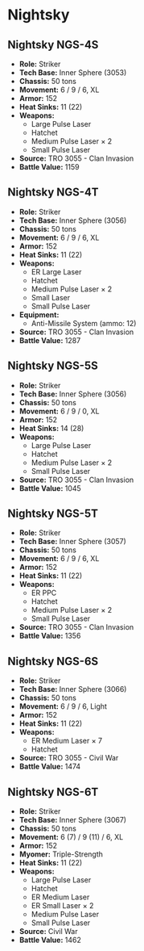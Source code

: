# Nightsky
## Nightsky NGS-4S
- **Role:** Striker
- **Tech Base:** Inner Sphere (3053)
- **Chassis:** 50 tons
- **Movement:** 6 / 9 / 6, XL
- **Armor:** 152
- **Heat Sinks:** 11 (22)
- **Weapons:**
  - Large Pulse Laser
  - Hatchet
  - Medium Pulse Laser × 2
  - Small Pulse Laser
- **Source:** TRO 3055 - Clan Invasion
- **Battle Value:** 1159

## Nightsky NGS-4T
- **Role:** Striker
- **Tech Base:** Inner Sphere (3056)
- **Chassis:** 50 tons
- **Movement:** 6 / 9 / 6, XL
- **Armor:** 152
- **Heat Sinks:** 11 (22)
- **Weapons:**
  - ER Large Laser
  - Hatchet
  - Medium Pulse Laser × 2
  - Small Laser
  - Small Pulse Laser
- **Equipment:**
  - Anti-Missile System (ammo: 12)
- **Source:** TRO 3055 - Clan Invasion
- **Battle Value:** 1287

## Nightsky NGS-5S
- **Role:** Striker
- **Tech Base:** Inner Sphere (3056)
- **Chassis:** 50 tons
- **Movement:** 6 / 9 / 0, XL
- **Armor:** 152
- **Heat Sinks:** 14 (28)
- **Weapons:**
  - Large Pulse Laser
  - Hatchet
  - Medium Pulse Laser × 2
  - Small Pulse Laser
- **Source:** TRO 3055 - Clan Invasion
- **Battle Value:** 1045

## Nightsky NGS-5T
- **Role:** Striker
- **Tech Base:** Inner Sphere (3057)
- **Chassis:** 50 tons
- **Movement:** 6 / 9 / 6, XL
- **Armor:** 152
- **Heat Sinks:** 11 (22)
- **Weapons:**
  - ER PPC
  - Hatchet
  - Medium Pulse Laser × 2
  - Small Pulse Laser
- **Source:** TRO 3055 - Clan Invasion
- **Battle Value:** 1356

## Nightsky NGS-6S
- **Role:** Striker
- **Tech Base:** Inner Sphere (3066)
- **Chassis:** 50 tons
- **Movement:** 6 / 9 / 6, Light
- **Armor:** 152
- **Heat Sinks:** 11 (22)
- **Weapons:**
  - ER Medium Laser × 7
  - Hatchet
- **Source:** TRO 3055 - Civil War
- **Battle Value:** 1474

## Nightsky NGS-6T
- **Role:** Striker
- **Tech Base:** Inner Sphere (3067)
- **Chassis:** 50 tons
- **Movement:** 6 (7) / 9 (11) / 6, XL
- **Armor:** 152
- **Myomer:** Triple-Strength
- **Heat Sinks:** 11 (22)
- **Weapons:**
  - Large Pulse Laser
  - Hatchet
  - ER Medium Laser
  - ER Small Laser × 2
  - Medium Pulse Laser
  - Small Pulse Laser
- **Source:** Civil War
- **Battle Value:** 1462

